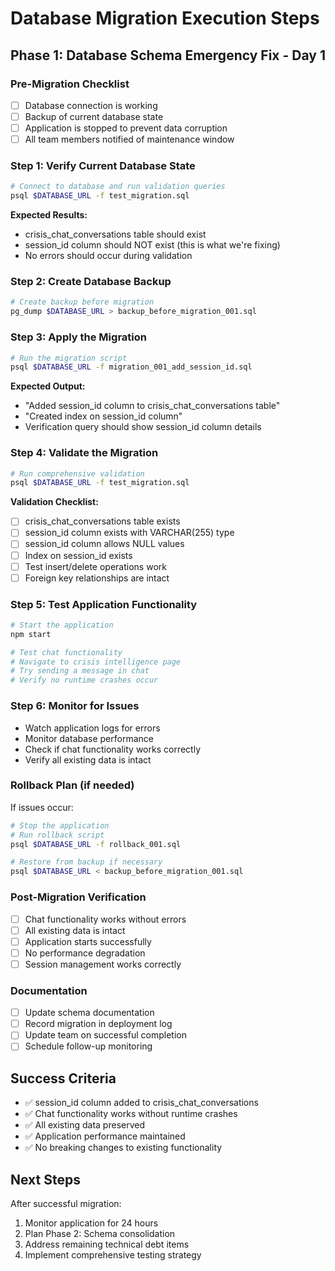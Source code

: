# Database Migration Execution Steps

## Phase 1: Database Schema Emergency Fix - Day 1

### Pre-Migration Checklist
- [ ] Database connection is working
- [ ] Backup of current database state
- [ ] Application is stopped to prevent data corruption
- [ ] All team members notified of maintenance window

### Step 1: Verify Current Database State
```bash
# Connect to database and run validation queries
psql $DATABASE_URL -f test_migration.sql
```

**Expected Results:**
- crisis_chat_conversations table should exist
- session_id column should NOT exist (this is what we're fixing)
- No errors should occur during validation

### Step 2: Create Database Backup
```bash
# Create backup before migration
pg_dump $DATABASE_URL > backup_before_migration_001.sql
```

### Step 3: Apply the Migration
```bash
# Run the migration script
psql $DATABASE_URL -f migration_001_add_session_id.sql
```

**Expected Output:**
- "Added session_id column to crisis_chat_conversations table"
- "Created index on session_id column"
- Verification query should show session_id column details

### Step 4: Validate the Migration
```bash
# Run comprehensive validation
psql $DATABASE_URL -f test_migration.sql
```

**Validation Checklist:**
- [ ] crisis_chat_conversations table exists
- [ ] session_id column exists with VARCHAR(255) type
- [ ] session_id column allows NULL values
- [ ] Index on session_id exists
- [ ] Test insert/delete operations work
- [ ] Foreign key relationships are intact

### Step 5: Test Application Functionality
```bash
# Start the application
npm start

# Test chat functionality
# Navigate to crisis intelligence page
# Try sending a message in chat
# Verify no runtime crashes occur
```

### Step 6: Monitor for Issues
- Watch application logs for errors
- Monitor database performance
- Check if chat functionality works correctly
- Verify all existing data is intact

### Rollback Plan (if needed)
If issues occur:
```bash
# Stop the application
# Run rollback script
psql $DATABASE_URL -f rollback_001.sql

# Restore from backup if necessary
psql $DATABASE_URL < backup_before_migration_001.sql
```

### Post-Migration Verification
- [ ] Chat functionality works without errors
- [ ] All existing data is intact
- [ ] Application starts successfully
- [ ] No performance degradation
- [ ] Session management works correctly

### Documentation
- [ ] Update schema documentation
- [ ] Record migration in deployment log
- [ ] Update team on successful completion
- [ ] Schedule follow-up monitoring

## Success Criteria
- ✅ session_id column added to crisis_chat_conversations
- ✅ Chat functionality works without runtime crashes
- ✅ All existing data preserved
- ✅ Application performance maintained
- ✅ No breaking changes to existing functionality

## Next Steps
After successful migration:
1. Monitor application for 24 hours
2. Plan Phase 2: Schema consolidation
3. Address remaining technical debt items
4. Implement comprehensive testing strategy 